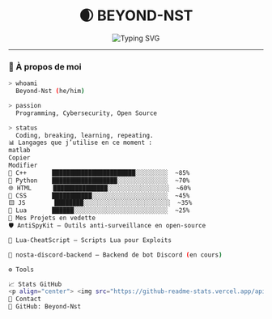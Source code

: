 <h1 align="center">🌒 BEYOND-NST</h1>
<p align="center">
  <img src="https://readme-typing-svg.demolab.com?font=Fira+Code&weight=500&size=24&pause=1000&color=00FFBB&center=true&vCenter=true&multiline=true&width=435&lines=👨‍💻+Passionate+IT+Dev;🔒+Privacy-first+Coder;🧠+Always+Learning..." alt="Typing SVG" />
</p>

---

### 🧠 À propos de moi

```bash
> whoami
  Beyond-Nst (he/him)

> passion
  Programming, Cybersecurity, Open Source

> status
  Coding, breaking, learning, repeating.
📊 Langages que j’utilise en ce moment :
matlab
Copier
Modifier
🧬 C++       ███████████████████████░░░░░░░░░  ~85%
🐍 Python    ██████████████████░░░░░░░░░░░░░░  ~70%
🌐 HTML      ███████████████░░░░░░░░░░░░░░░░░  ~60%
🎨 CSS       ███████████░░░░░░░░░░░░░░░░░░░░░  ~45%
🟨 JS        ████████░░░░░░░░░░░░░░░░░░░░░░░░  ~35%
🔵 Lua       ██████░░░░░░░░░░░░░░░░░░░░░░░░░░  ~25%
🔧 Mes Projets en vedette
🛡️ AntiSpyKit — Outils anti-surveillance en open-source

🧪 Lua-CheatScript — Scripts Lua pour Exploits

💬 nosta-discord-backend — Backend de bot Discord (en cours)

⚙️ Tools 

📈 Stats GitHub
<p align="center"> <img src="https://github-readme-stats.vercel.app/api?username=Beyond-Nst&show_icons=true&theme=tokyonight&hide_border=true" width="45%"/> <img src="https://github-readme-stats.vercel.app/api/top-langs/?username=Beyond-Nst&layout=compact&theme=tokyonight&hide_border=true" width="45%"/> </p>
🧿 Contact
📍 GitHub: Beyond-Nst
